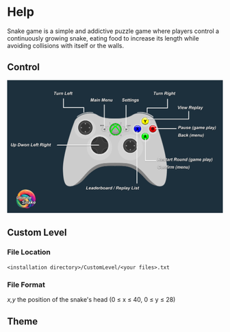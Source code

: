 # Help
Snake game is a simple and addictive puzzle game where players control a continuously growing snake, eating food to increase its length while avoiding collisions with itself or the walls.

## Control
![help_control.png](help_control.png)

## Custom Level
### File Location
`<installation directory>/CustomLevel/<your files>.txt`
### File Format
*x,y* the position of the snake's head (0 ≤ x ≤ 40, 0 ≤ y ≤ 28)
## Theme
